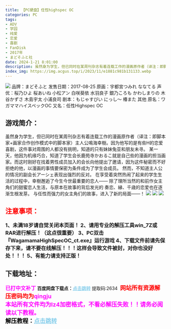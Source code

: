 ```yaml
---
title: 【PC硬盘】任性highspec OC
categories: PC
tags:
- ADV
- 学园
- 纯爱
- 恋爱
- 喜剧
- FanDisk
- 2017年
- まどそふと社
date: 2024-1-21 8:01:00
description: 虽然身为学生，但已同时在某周刊杂志有着连载工作的漫画原作者（译注：即脚本家+画家合作创作模式中的脚本家）主人公鳴海幸樹。因为他写的是有些H的恋爱喜剧，这件事对周围的人都没有挑明，知道的只有妹妹兔亚和朋友未寻。某一天，他因为机缘巧合，知道了学生会长鹿苑寺かおるこ就是自己些的漫画的担当画家。而这时刚好在找着男性成员加入的会长向他提出了邀请，因为这件秘密而不好拒绝的他，以漫画的事情要保密为条件成为了学生会成员。
index_img: https://img.acgus.top/i/2023/11/e1881c981b131133.webp
---
```

![](https://img.acgus.top/i/2023/11/e1881c981b131133.webp)
品牌：まどそふと
发售日期：2017-08-25
原画：宇都宮つみれ ななてる
声优：桜乃ひよ 桜あいね 小松アン 白咲葵依 水羽良子 銀乃ころも かわしまりの 木谷かずさ 木島宇太 小浦良司
剧本：もじゃすびい にっし～ 椿また 其他
原名：ワガママハイスペックOC
又名：任性Highspec OC

## 游戏简介：
虽然身为学生，但已同时在某周刊杂志有着连载工作的漫画原作者（译注：即脚本家+画家合作创作模式中的脚本家）主人公鳴海幸樹。因为他写的是有些H的恋爱喜剧，这件事对周围的人都没有挑明，知道的只有妹妹兔亚和朋友未寻。
某一天，他因为机缘巧合，知道了学生会长鹿苑寺かおるこ就是自己些的漫画的担当画家。而这时刚好在找着男性成员加入的会长向他提出了邀请，因为这件秘密而不好拒绝的他，以漫画的事情要保密为条件成为了学生会成员。
然而，不知道主人公的情况的副会长アーシェ表现出强烈的反对。
在享受着突然热闹了起来的学生生活的过程中，幸樹邂逅了今生今世最重要的恋人——
除了理所当然的和前作女主角们的甜蜜恋人生活，与原本在故事的背后发光的 奏恋、縁、千歳的恋爱也在逐渐生根发芽。
与任性而强力的女主角们的故事，进入了新的局面——！
![](https://img.acgus.top/i/2023/11/8ed07945b9131138.webp)
![](https://img.acgus.top/i/2023/11/ab538adf69131136.webp)
![](https://img.acgus.top/i/2023/11/eceee65732131135.webp)




## <font color=#FF0000 >注意事项：</font>
<font size=3><b>1、未满18岁请自觉关闭本页面！
2、请用专业的解压工具win_7Z或RAR进行解压！（这点很重要）
3、PC双击『WagamamaHighSpecOC_ct.exe』运行游戏
4、下载文件前请先保存下来，请不要在线解压！！！这样会导致文件被封，对你也没好处！！！
5、有能力请支持正版！</b></font>

## 下载地址：
<font color=#FF00FF size=3><b>已打中文补丁</b></font>
<b>百度网盘下载点：</b><a href="https://pan.baidu.com/s/1uwT8T7ahQeAQK2GSlhktXg?pwd=2634" style="color: #87CEEB;"><b>点击跳转</b></a> 提取码:2634
<a style="padding: 0" href="https://post.qingju.org/AD/"><img style="max-width:100%" src="https://img.acgus.top/i/2024/07/478f689b8021d8d499ab43d21acf137a.gif" alt=""></a>
<b><font color=#FF0000 size=4>网站所有资源解压密码均为</b></font><b><font color=#FF00FF size=4>qingju</font><font color=#FF0000 ></font></b><br><b><font color=#FF00FF size=4>本站所有文件均为lz4加密格式，不看必解压失败！！请务必阅读以下教程。</b></font><br><b><font color=#000 size=4>解压教程：</b><a href="https://post.qingju.org/tutorial/000/" style="color: #87CEEB;"><b>点击跳转</b></a>